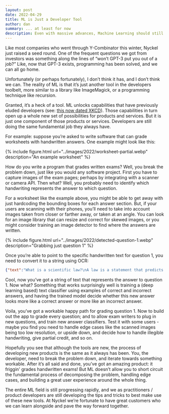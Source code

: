 ```yaml
---
layout: post
date: 2022-04-29
title: ML is Just a Developer Tool
author: dan
summary: ... at least for now
description: Even with massive advances, Machine Learning should still be considered one tool of many in a developers' toolchain; not a panacea.
---
```


Like most companies who went through Y-Combinator this winter, Nyckel just raised a seed round.  One of the frequent questions we got from investors was something along the lines of “won’t GPT-3 put you out of a job?”  Like, now that GPT-3 exists, programming has been solved, and we can all go home.

Unfortunately (or perhaps fortunately), I don’t think it has, and I don’t think we can.  The reality of ML is that it’s just another tool in the developers toolbelt, more similar to a library like ImageMagick, or a programming technique like recursion.

Granted, it’s a heck of a tool.  ML unlocks capabilities that have previously eluded developers (see: [this now dated XKCD](https://xkcd.com/1425/)).  Those capabilities in turn open up a whole new set of possibilities for products and services.  But it is just one component of those products or services.  Developers are still doing the same fundamental job they always have.

For example: suppose you’re asked to write software that can grade worksheets with handwritten answers.  One example might look like this:

{% include figure.html url="../images/2022/worksheet-partial.webp" description="An example worksheet" %}

How do you write a program that grades written exams?  Well, you break the problem down, just like you would any software project.  First you have to capture images of the exam pages; perhaps by integrating with a scanner or camera API.  Then what?  Well, you probably need to identify which handwriting represents the answer to which question.

For a worksheet like the example above, you might be able to get away with just hardcoding the bounding boxes for each answer section.  But, if your users are scanning with their phones, you’ll need to take into account images taken from closer or farther away, or taken at an angle.  You can look for an image library that can resize and correct for skewed images, or you might consider training an image detector to find where the answers are written.

{% include figure.html url="../images/2022/detected-question-1.webp" description="Grabbing just question 1" %}

Once you’re able to point to the specific handwritten text for question 1, you need to convert it to a string using OCR:

```json
{"text":"What is a scientific law?\nA law is a statement that predicts a natural\nphenomenon without explaining why."}
```

Cool, now you’ve got a string of text that represents the answer to question 1.  Now what?  Something that works surprisingly well is training a (deep learning based) text classifier using examples of correct and incorrect answers, and having the trained model decide whether this new answer looks more like a correct answer or more like an incorrect answer.

Voila, you’ve got a workable happy path for grading question 1.  Now to build out the app to grade every question; and to allow exam writers to plug in new questions, and train new answer classifiers.  Test it with some users - maybe you find you need to handle edge cases like the scanned images being too low resolution, or upside down, and decide how to handle illegible handwriting, give partial credit, and so on.

Hopefully you see that although the tools are new, the process of developing new products is the same as it always has been.  You, the developer, need to break the problem down, and iterate towards something workable.  After it’s all said and done, you’ve got an amazing product: it friggin' grades handwritten exams!  But ML doesn’t allow you to short circuit the fundamental process of decomposing the problem, handling edge cases, and building a great user experience around the whole thing.

The entire ML field is still progressing rapidly, and we as practitioners / product developers are still developing the tips and tricks to best make use of these new tools.  At Nyckel we’re fortunate to have great customers who we can learn alongside and pave the way forward together.

